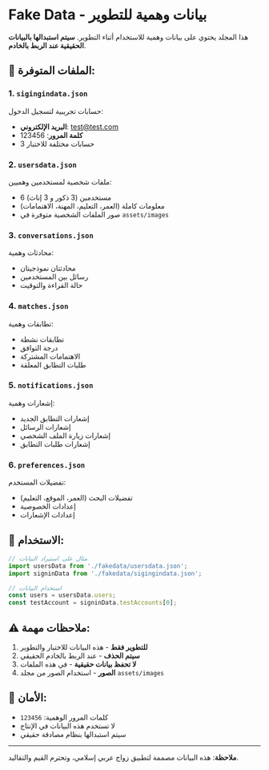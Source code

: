 # Fake Data - بيانات وهمية للتطوير

هذا المجلد يحتوي على بيانات وهمية للاستخدام أثناء التطوير. **سيتم استبدالها بالبيانات الحقيقية عند الربط بالخادم**.

## 📁 الملفات المتوفرة:

### 1. `sigingindata.json`
حسابات تجريبية لتسجيل الدخول:
- **البريد الإلكتروني**: test@test.com
- **كلمة المرور**: 123456
- 3 حسابات مختلفة للاختبار

### 2. `usersdata.json`
ملفات شخصية لمستخدمين وهميين:
- 6 مستخدمين (3 ذكور و 3 إناث)
- معلومات كاملة (العمر، التعليم، المهنة، الاهتمامات)
- صور الملفات الشخصية متوفرة في `assets/images`

### 3. `conversations.json`
محادثات وهمية:
- محادثتان نموذجيتان
- رسائل بين المستخدمين
- حالة القراءة والتوقيت

### 4. `matches.json`
تطابقات وهمية:
- تطابقات نشطة
- درجة التوافق
- الاهتمامات المشتركة
- طلبات التطابق المعلقة

### 5. `notifications.json`
إشعارات وهمية:
- إشعارات التطابق الجديد
- إشعارات الرسائل
- إشعارات زيارة الملف الشخصي
- إشعارات طلبات التطابق

### 6. `preferences.json`
تفضيلات المستخدم:
- تفضيلات البحث (العمر، الموقع، التعليم)
- إعدادات الخصوصية
- إعدادات الإشعارات

## 🔧 الاستخدام:

```javascript
// مثال على استيراد البيانات
import usersData from './fakedata/usersdata.json';
import signinData from './fakedata/sigingindata.json';

// استخدام البيانات
const users = usersData.users;
const testAccount = signinData.testAccounts[0];
```

## ⚠️ ملاحظات مهمة:

1. **للتطوير فقط** - هذه البيانات للاختبار والتطوير
2. **سيتم الحذف** - عند الربط بالخادم الحقيقي
3. **لا تحفظ بيانات حقيقية** - في هذه الملفات
4. **الصور** - استخدام الصور من مجلد `assets/images`

## 🔐 الأمان:

- كلمات المرور الوهمية: `123456`
- لا تستخدم هذه البيانات في الإنتاج
- سيتم استبدالها بنظام مصادقة حقيقي

---

**ملاحظة**: هذه البيانات مصممة لتطبيق زواج عربي إسلامي، وتحترم القيم والتقاليد.

